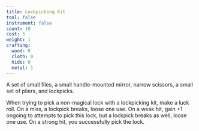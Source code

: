 ```yaml
---
title: Lockpicking Kit
tool: false
instrument: false
count: 10
cost: 5
weight: 1
crafting:
  wood: 0
  cloth: 0
  hide: 0
  metal: 1
---
```

A set of small files, a small handle-mounted mirror, narrow scissors, a small set of  pliers, and lockpicks.

When trying to pick a non-magical lock with a lockpicking kit, make a luck roll. On a miss, a lockpick breaks, loose one  use. On a weak hit, gain +1 ongoing to attempts to pick this lock, but a lockpick breaks as well, loose one use. On a strong hit, you successfully pick the lock.
